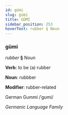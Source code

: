 ```yaml
---
id: gümi
slug: gümi
title: GÜMİ
sidebar_position: 253
hoverText: rubber § Noun
---
```


### gümi

*rubber* **§** Noun

**Verb**: to be (a) rubber

**Noun**: rubbber

**Modifier**: rubber-related

German Gummi /ˈɡʊmi/

*Germanic Language Family*